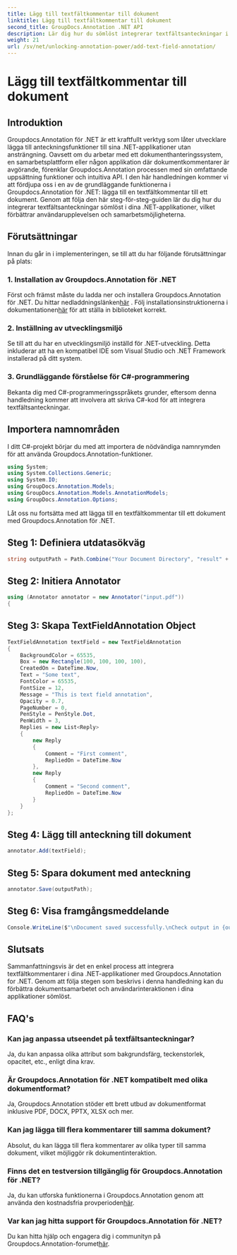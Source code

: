 ```yaml
---
title: Lägg till textfältkommentar till dokument
linktitle: Lägg till textfältkommentar till dokument
second_title: GroupDocs.Annotation .NET API
description: Lär dig hur du sömlöst integrerar textfältsanteckningar i dina .NET-applikationer med Groupdocs.Annotation for .NET.
weight: 21
url: /sv/net/unlocking-annotation-power/add-text-field-annotation/
---
```


# Lägg till textfältkommentar till dokument

## Introduktion
Groupdocs.Annotation för .NET är ett kraftfullt verktyg som låter utvecklare lägga till anteckningsfunktioner till sina .NET-applikationer utan ansträngning. Oavsett om du arbetar med ett dokumenthanteringssystem, en samarbetsplattform eller någon applikation där dokumentkommentarer är avgörande, förenklar Groupdocs.Annotation processen med sin omfattande uppsättning funktioner och intuitiva API.
I den här handledningen kommer vi att fördjupa oss i en av de grundläggande funktionerna i Groupdocs.Annotation för .NET: lägga till en textfältkommentar till ett dokument. Genom att följa den här steg-för-steg-guiden lär du dig hur du integrerar textfältsanteckningar sömlöst i dina .NET-applikationer, vilket förbättrar användarupplevelsen och samarbetsmöjligheterna.
## Förutsättningar
Innan du går in i implementeringen, se till att du har följande förutsättningar på plats:
### 1. Installation av Groupdocs.Annotation för .NET
 Först och främst måste du ladda ner och installera Groupdocs.Annotation för .NET. Du hittar nedladdningslänken[här](https://releases.groupdocs.com/annotation/net/) . Följ installationsinstruktionerna i dokumentationen[här](https://tutorials.groupdocs.com/annotation/net/) för att ställa in biblioteket korrekt.
### 2. Inställning av utvecklingsmiljö
Se till att du har en utvecklingsmiljö inställd för .NET-utveckling. Detta inkluderar att ha en kompatibel IDE som Visual Studio och .NET Framework installerad på ditt system.
### 3. Grundläggande förståelse för C#-programmering
Bekanta dig med C#-programmeringsspråkets grunder, eftersom denna handledning kommer att involvera att skriva C#-kod för att integrera textfältsanteckningar.

## Importera namnområden
I ditt C#-projekt börjar du med att importera de nödvändiga namnrymden för att använda Groupdocs.Annotation-funktioner.
```csharp
using System;
using System.Collections.Generic;
using System.IO;
using GroupDocs.Annotation.Models;
using GroupDocs.Annotation.Models.AnnotationModels;
using GroupDocs.Annotation.Options;
```

Låt oss nu fortsätta med att lägga till en textfältkommentar till ett dokument med Groupdocs.Annotation för .NET.
## Steg 1: Definiera utdatasökväg
```csharp
string outputPath = Path.Combine("Your Document Directory", "result" + Path.GetExtension("input.pdf"));
```
## Steg 2: Initiera Annotator
```csharp
using (Annotator annotator = new Annotator("input.pdf"))
{
```
## Steg 3: Skapa TextFieldAnnotation Object
```csharp
TextFieldAnnotation textField = new TextFieldAnnotation
{
    BackgroundColor = 65535,
    Box = new Rectangle(100, 100, 100, 100),
    CreatedOn = DateTime.Now,
    Text = "Some text",
    FontColor = 65535,
    FontSize = 12,
    Message = "This is text field annotation",
    Opacity = 0.7,
    PageNumber = 0,
    PenStyle = PenStyle.Dot,
    PenWidth = 3,
    Replies = new List<Reply>
    {
        new Reply
        {
            Comment = "First comment",
            RepliedOn = DateTime.Now
        },
        new Reply
        {
            Comment = "Second comment",
            RepliedOn = DateTime.Now
        }
    }
};
```
## Steg 4: Lägg till anteckning till dokument
```csharp
annotator.Add(textField);
```
## Steg 5: Spara dokument med anteckning
```csharp
annotator.Save(outputPath);
```
## Steg 6: Visa framgångsmeddelande
```csharp
Console.WriteLine($"\nDocument saved successfully.\nCheck output in {outputPath}.");
```

## Slutsats
Sammanfattningsvis är det en enkel process att integrera textfältkommentarer i dina .NET-applikationer med Groupdocs.Annotation for .NET. Genom att följa stegen som beskrivs i denna handledning kan du förbättra dokumentsamarbetet och användarinteraktionen i dina applikationer sömlöst.
## FAQ's
### Kan jag anpassa utseendet på textfältsanteckningar?
Ja, du kan anpassa olika attribut som bakgrundsfärg, teckenstorlek, opacitet, etc., enligt dina krav.
### Är Groupdocs.Annotation för .NET kompatibelt med olika dokumentformat?
Ja, Groupdocs.Annotation stöder ett brett utbud av dokumentformat inklusive PDF, DOCX, PPTX, XLSX och mer.
### Kan jag lägga till flera kommentarer till samma dokument?
Absolut, du kan lägga till flera kommentarer av olika typer till samma dokument, vilket möjliggör rik dokumentinteraktion.
### Finns det en testversion tillgänglig för Groupdocs.Annotation för .NET?
 Ja, du kan utforska funktionerna i Groupdocs.Annotation genom att använda den kostnadsfria provperioden[här](https://releases.groupdocs.com/).
### Var kan jag hitta support för Groupdocs.Annotation för .NET?
 Du kan hitta hjälp och engagera dig i communityn på Groupdocs.Annotation-forumet[här](https://forum.groupdocs.com/c/annotation/10).